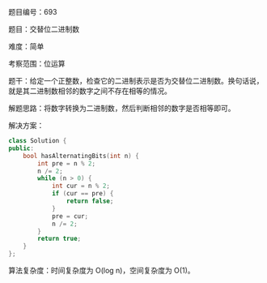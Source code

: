 题目编号：693

题目：交替位二进制数

难度：简单

考察范围：位运算

题干：给定一个正整数，检查它的二进制表示是否为交替位二进制数。换句话说，就是其二进制数相邻的数字之间不存在相等的情况。

解题思路：将数字转换为二进制数，然后判断相邻的数字是否相等即可。

解决方案：

```cpp
class Solution {
public:
    bool hasAlternatingBits(int n) {
        int pre = n % 2;
        n /= 2;
        while (n > 0) {
            int cur = n % 2;
            if (cur == pre) {
                return false;
            }
            pre = cur;
            n /= 2;
        }
        return true;
    }
};
```

算法复杂度：时间复杂度为 O(log n)，空间复杂度为 O(1)。